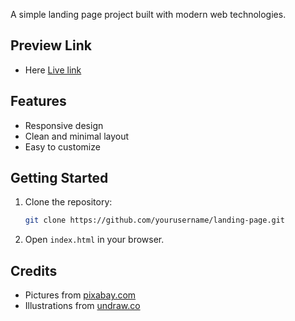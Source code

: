   
A simple landing page project built with modern web technologies.  
 
## Preview Link
- Here [Live link](https://ntajibenbor.github.io/landing-page/index.html)

## Features
- Responsive design
- Clean and minimal layout
- Easy to customize

## Getting Started

1. Clone the repository:
   ```bash
   git clone https://github.com/yourusername/landing-page.git
   ```
2. Open `index.html` in your browser.

## Credits
- Pictures from [pixabay.com](https://pixabay.com)
- Illustrations from [undraw.co](https://undraw.co)

